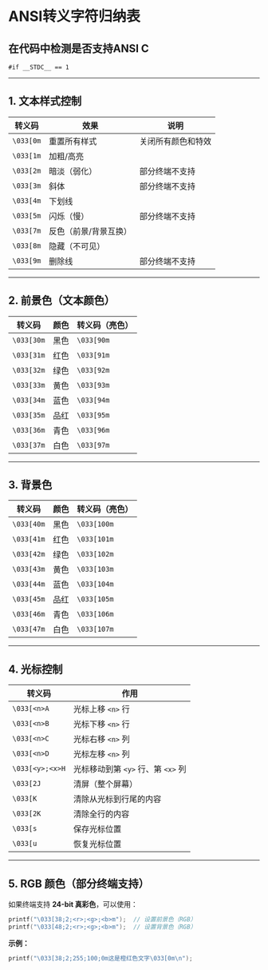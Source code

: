 # ANSI转义字符归纳表

## 在代码中检测是否支持ANSI C
`#if __STDC__ == 1`

---

## **1. 文本样式控制**
| 转义码        | 效果               | 说明                     |
|---------------|--------------------|--------------------------|
| `\033[0m`     | 重置所有样式       | 关闭所有颜色和特效       |
| `\033[1m`     | 加粗/高亮          |                          |
| `\033[2m`     | 暗淡（弱化）       | 部分终端不支持           |
| `\033[3m`     | 斜体               | 部分终端不支持           |
| `\033[4m`     | 下划线             |                          |
| `\033[5m`     | 闪烁（慢）         | 部分终端不支持           |
| `\033[7m`     | 反色（前景/背景互换）|                        |
| `\033[8m`     | 隐藏（不可见）     |                          |
| `\033[9m`     | 删除线             | 部分终端不支持           |

---

## **2. 前景色（文本颜色）**
| 转义码        | 颜色      | 转义码（亮色） |
|---------------|-----------|----------------|
| `\033[30m`    | 黑色      | `\033[90m`     |
| `\033[31m`    | 红色      | `\033[91m`     |
| `\033[32m`    | 绿色      | `\033[92m`     |
| `\033[33m`    | 黄色      | `\033[93m`     |
| `\033[34m`    | 蓝色      | `\033[94m`     |
| `\033[35m`    | 品红      | `\033[95m`     |
| `\033[36m`    | 青色      | `\033[96m`     |
| `\033[37m`    | 白色      | `\033[97m`     |

---

## **3. 背景色**
| 转义码        | 颜色      | 转义码（亮色） |
|---------------|-----------|----------------|
| `\033[40m`    | 黑色      | `\033[100m`    |
| `\033[41m`    | 红色      | `\033[101m`    |
| `\033[42m`    | 绿色      | `\033[102m`    |
| `\033[43m`    | 黄色      | `\033[103m`    |
| `\033[44m`    | 蓝色      | `\033[104m`    |
| `\033[45m`    | 品红      | `\033[105m`    |
| `\033[46m`    | 青色      | `\033[106m`    |
| `\033[47m`    | 白色      | `\033[107m`    |

---

## **4. 光标控制**
| 转义码                  | 作用                     |
|-------------------------|--------------------------|
| `\033[<n>A`             | 光标上移 `<n>` 行        |
| `\033[<n>B`             | 光标下移 `<n>` 行        |
| `\033[<n>C`             | 光标右移 `<n>` 列        |
| `\033[<n>D`             | 光标左移 `<n>` 列        |
| `\033[<y>;<x>H`         | 光标移动到第 `<y>` 行、第 `<x>` 列 |
| `\033[2J`               | 清屏（整个屏幕）         |
| `\033[K`                | 清除从光标到行尾的内容   |
| `\033[2K`               | 清除全行的内容           |
| `\033[s`                | 保存光标位置             |
| `\033[u`                | 恢复光标位置             |

---

## **5. RGB 颜色（部分终端支持）**
如果终端支持 **24-bit 真彩色**，可以使用：
```c
printf("\033[38;2;<r>;<g>;<b>m");  // 设置前景色（RGB）
printf("\033[48;2;<r>;<g>;<b>m");  // 设置背景色（RGB）
```
**示例：**
```c
printf("\033[38;2;255;100;0m这是橙红色文字\033[0m\n");
```
